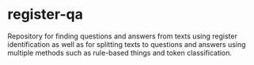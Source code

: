 # register-qa

Repository for finding questions and answers from texts using register identification as well as for splitting texts to questions and answers using multiple methods such as rule-based things and token classification.

<!-- was there are a difference in metrics? I don't remember so hmm, might have to explore this a bit for some paper since it is weird that there were only a handful that were predicted the same when comparing multi-label and multi-class -->

<!-- TODO:

- had problems with the dataset and tokenization, text field was missing for some english data (train at least) 
NOW I FILTER THEM AWAY IF THERE IS NO TEXT FIELD IN THE CODE
-> mention to Veronika, I might have had this problem already last summer(?) -->